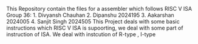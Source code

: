 This Repository contain the files for a assembler which follows RISC V ISA 
Group 36:
    1. Divyansh Chauhan
    2. Dipanshu 2024195
    3. Aakarshan 2024005
    4. Sanjit Singh 2024505
This Project deals with some basic instructions which RISC V ISA is supoorting, we deal with some part of instruction of ISA.
We deal with instcution of R-type , I-type 
